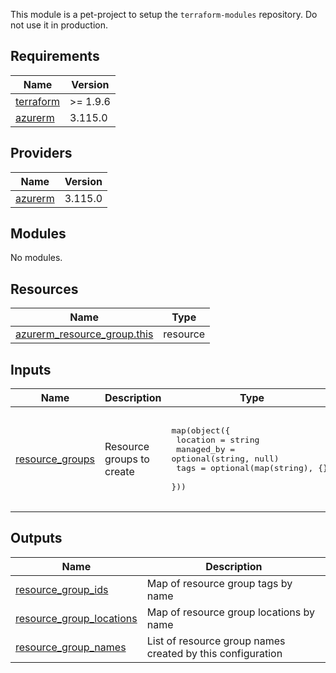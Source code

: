 This module is a pet-project to setup the `terraform-modules` repository. Do not use it in production.

<!-- BEGIN_TF_DOCS -->
## Requirements

| Name | Version |
|------|---------|
| <a name="requirement_terraform"></a> [terraform](#requirement\_terraform) | >= 1.9.6 |
| <a name="requirement_azurerm"></a> [azurerm](#requirement\_azurerm) | 3.115.0 |

## Providers

| Name | Version |
|------|---------|
| <a name="provider_azurerm"></a> [azurerm](#provider\_azurerm) | 3.115.0 |

## Modules

No modules.

## Resources

| Name | Type |
|------|------|
| [azurerm_resource_group.this](https://registry.terraform.io/providers/hashicorp/azurerm/3.115.0/docs/resources/resource_group) | resource |

## Inputs

| Name | Description | Type | Default | Required |
|------|-------------|------|---------|:--------:|
| <a name="input_resource_groups"></a> [resource\_groups](#input\_resource\_groups) | Resource groups to create | <pre>map(object({<br/>    location   = string<br/>    managed_by = optional(string, null)<br/>    tags       = optional(map(string), {})<br/>  }))</pre> | <pre>{<br/>  "rg1": {<br/>    "location": "eastus",<br/>    "tags": {<br/>      "environment": "dev"<br/>    }<br/>  }<br/>}</pre> | no |

## Outputs

| Name | Description |
|------|-------------|
| <a name="output_resource_group_ids"></a> [resource\_group\_ids](#output\_resource\_group\_ids) | Map of resource group tags by name |
| <a name="output_resource_group_locations"></a> [resource\_group\_locations](#output\_resource\_group\_locations) | Map of resource group locations by name |
| <a name="output_resource_group_names"></a> [resource\_group\_names](#output\_resource\_group\_names) | List of resource group names created by this configuration |
<!-- END_TF_DOCS -->
